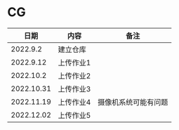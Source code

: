 # CG

| 日期 | 内容 |备注|
| ---- | ---- | ---- |
| 2022.9.2 | 建立仓库 ||
|2022.9.12|上传作业1||
|2022.10.2|上传作业2||
|2022.10.31|上传作业3||
|2022.11.19|上传作业4|摄像机系统可能有问题|
|2022.12.02|上传作业5||